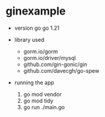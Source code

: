 # ginexample

- version go
go 1.21

- library used
  - gorm.io/gorm
  - gorm.io/driver/mysql
  - github.com/gin-gonic/gin
  - github.com/davecgh/go-spew

- running the app
  1. go mod vendor
  2. go mod tidy
  3. go run ./main.go

